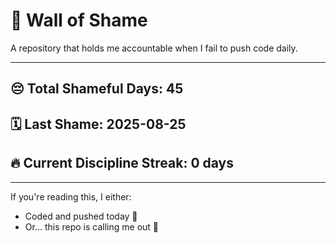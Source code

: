 # 🧱 Wall of Shame

A repository that holds me accountable when I fail to push code daily.

---

## 😔 Total Shameful Days: **45**
## 🗓️ Last Shame: **2025-08-25**
## 🔥 Current Discipline Streak: **0 days**

---

If you're reading this, I either:
- Coded and pushed today 💪
- Or... this repo is calling me out 😤
